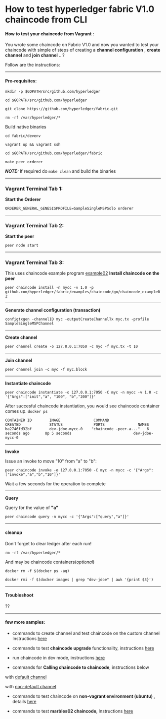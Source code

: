 # How to test hyperledger fabric V1.0 chaincode from CLI

#### How to test your chaincode from Vagrant :
You wrote some chaincode on Fabric V1.0 and now you wanted to test your chaincode with simple of steps of creating a __channel  configuration__ , __create channel__ and __join channel__ ...?

Follow are the instructions:

--------------------------------------------------------------------------------
#### Pre-requisites:
```
mkdir -p $GOPATH/src/github.com/hyperledger

cd $GOPATH/src/github.com/hyperledger

git clone https://github.com/hyperledger/fabric.git

rm -rf /var/hyperledger/*

```

Build native binaries
```
cd fabric/devenv

vagrant up && vagrant ssh

cd $GOPATH/src/github.com/hyperledger/fabric

make peer orderer
```
**_NOTE:_** If required do `make clean` and build the binaries

--------------------------------------------------------------------------------

### Vagrant Terminal Tab 1: 

**Start the Orderer**

`ORDERER_GENERAL_GENESISPROFILE=SampleSingleMSPSolo orderer`

--------------------------------------------------------------------------------

### Vagrant Terminal Tab 2: 

**Start the peer**

`peer node start`

--------------------------------------------------------------------------------

### Vagrant Terminal Tab 3:

This uses chaincode example program [example02](https://github.com/hyperledger/fabric/tree/master/examples/chaincode/go/chaincode_example02)
**Install chaincode on the peer**

`peer chaincode install -n mycc -v 1.0 -p github.com/hyperledger/fabric/examples/chaincode/go/chaincode_example02`

--------------------------------------------------------------------------------

**Generate channel configuration (transaction)**

`configtxgen -channelID myc -outputCreateChannelTx myc.tx -profile SampleSingleMSPChannel`

--------------------------------------------------------------------------------

**Create channel**

`peer channel create -o 127.0.0.1:7050 -c myc -f myc.tx -t 10`

--------------------------------------------------------------------------------

**Join channel**

`peer channel join -c myc -f myc.block`

--------------------------------------------------------------------------------

**Instantiate chaincode**

`
peer chaincode instantiate -o 127.0.0.1:7050 -C myc -n mycc -v 1.0 -c '{"Args":["init","a", "100", "b","200"]}'
`

After succesful chaincode instantiation, you would see chaincode container comes up.
`docker ps`

```
CONTAINER ID        IMAGE               COMMAND                  CREATED             STATUS              PORTS               NAMES
ba2746fd32bf        dev-jdoe-mycc-0    "chaincode -peer.a..."   6 seconds ago       Up 5 seconds                            dev-jdoe-mycc-0
```

--------------------------------------------------------------------------------

**Invoke**

Issue an invoke to move "10" from "a" to "b":

 `peer chaincode invoke -o 127.0.0.1:7050 -C myc -n mycc -c '{"Args":["invoke","a","b","10"]}'`

Wait a few seconds for the operation to complete

--------------------------------------------------------------------------------

**Query**

Query for the value of **"a"**

`peer chaincode query -n mycc -c '{"Args":["query","a"]}'`

--------------------------------------------------------------------------------

#### cleanup

Don't forget to clear ledger after each run!
```
rm -rf /var/hyperledger/*
```
And may be chaincode containers(*optional*)

```
docker rm -f $(docker ps -aq)

docker rmi -f $(docker images | grep "dev-jdoe" | awk '{print $3}')
```
--------------------------------------------------------------------------------

#### Troubleshoot
??

--------------------------------------------------------------------------------

#### few more samples:

* commands to create channel and test chaincode on the custom channel
  Instructions [here](https://github.com/asararatnakar/fabric_v1_Chaincode_instructions/blob/master/chaincode-with-custom-channel.md)
* commands to test **chaincode upgrade** functionality, instructions [here](https://github.com/asararatnakar/fabric_v1_Chaincode_instructions/blob/master/upgrade-chaincode.md)

* run chaincode in dev mode, instructions [here](https://github.com/hyperledger/fabric/blob/master/docs/source/peer-chaincode-devmode.rst)
* commands for **Calling chaincode to chaincode**, instructions below
 
 with [default channel](https://github.com/asararatnakar/fabric_v1_Chaincode_instructions/blob/master/call-chaincode-to-chaincode.md) 
 
 with [non-default channel](https://github.com/asararatnakar/fabric_v1_Chaincode_instructions/blob/master/call-chaincode-to-chaincode-nondefault-chain.md) 

* commands to test chaincode on **non-vagrant environment (ubuntu)** , details [here](https://github.com/asararatnakar/fabric_v1_Chaincode_instructions/blob/master/how-2-test-cc-non-vagrant.md)

* commands to test **marbles02 chaincode**, Instructions [here](https://github.com/asararatnakar/fabric_v1_Chaincode_instructions/blob/master/how-to-exec-marble-chaincode.md)
